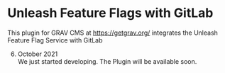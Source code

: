 # Unleash Feature Flags with GitLab
This plugin for GRAV CMS at https://getgrav.org/ integrates the Unleash Feature Flag Service with GitLab

06. October 2021 \
We just started developing. The Plugin will be available soon. 

